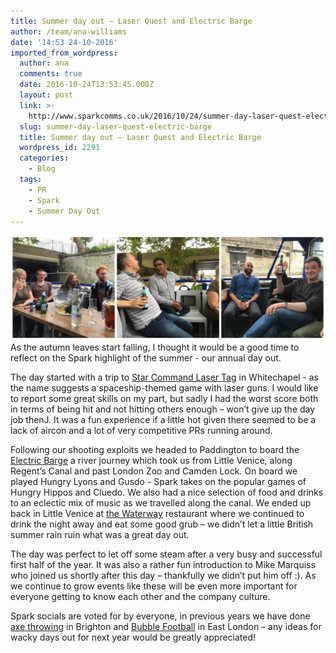 ```yaml
---
title: Summer day out – Laser Quest and Electric Barge
author: /team/ana-williams
date: '14:53 24-10-2016'
imported_from_wordpress:
  author: ana
  comments: true
  date: 2016-10-24T13:53:45.000Z
  layout: post
  link: >-
    http://www.sparkcomms.co.uk/2016/10/24/summer-day-laser-quest-electric-barge/
  slug: summer-day-laser-quest-electric-barge
  title: Summer day out – Laser Quest and Electric Barge
  wordpress_id: 2291
  categories:
    - Blog
  tags:
    - PR
    - Spark
    - Summer Day Out
---
```


![picmonkey-collage](PicMonkey-Collage.jpg)As the autumn leaves start falling, I thought it would be a good time to reflect on the Spark highlight of the summer - our annual day out.

The day started with a trip to [Star Command Laser Tag](http://www.ultimaterecreation.co.uk/starcommand/laser-tag-london.asp) in Whitechapel - as the name suggests a spaceship-themed game with laser guns. I would like to report some great skills on my part, but sadly I had the worst score both in terms of being hit and not hitting others enough – won’t give up the day job thenJ. It was a fun experience if a little hot given there seemed to be a lack of aircon and a lot of very competitive PRs running around.

Following our shooting exploits we headed to Paddington to board the [Electric Barge](http://theelectricbarge.co.uk/) a river journey which took us from Little Venice, along Regent’s Canal and past London Zoo and Camden Lock. On board we played Hungry Lyons and Gusdo - Spark takes on the popular games of Hungry Hippos and Cluedo. We also had a nice selection of food and drinks to an eclectic mix of music as we travelled along the canal. We ended up back in Little Venice at [the Waterway](http://www.thewaterway.co.uk/) restaurant where we continued to drink the night away and eat some good grub – we didn’t let a little British summer rain ruin what was a great day out.

The day was perfect to let off some steam after a very busy and successful first half of the year. It was also a rather fun introduction to Mike Marquiss who joined us shortly after this day – thankfully we didn’t put him off :). As we continue to grow events like these will be even more important for everyone getting to know each other and the company culture.

Spark socials are voted for by everyone, in previous years we have done [axe throwing](http://www.claypigeonshootingbrighton.co.uk/axe-throwing.html) in Brighton and [Bubble Football](http://londonbubblefootball.co.uk/) in East London – any ideas for wacky days out for next year would be greatly appreciated!
